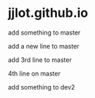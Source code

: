 # jjlot.github.io

add something to master

add a new line to master

add 3rd line to master

4th line on master

add something to dev2


